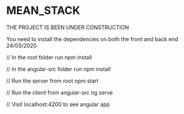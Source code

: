 # MEAN_STACK

THE PROJECT IS BEEN UNDER CONSTRUCTION 


You need to install the dependencies on both the front and back end               24/03/2020

// In the root folder run
npm install

// In the angular-src folder run
npm install

// Run the server from root
npm start

// Run the client from angular-src
ng serve

// Visit localhost:4200 to see angular app
